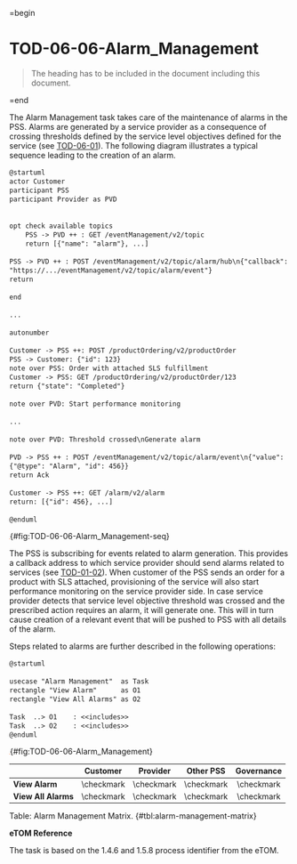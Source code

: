 =begin

# TOD-06-06-Alarm_Management

> The heading has to be included in the document including this document.

=end

The Alarm Management task takes care of the maintenance of alarms in the PSS.
Alarms are generated by a service provider as a consequence of crossing thresholds defined by the service level objectives defined for the service (see [TOD-06-01](#tod-06-01-servicelevelobjectivemanagement)).
The following diagram illustrates a typical sequence leading to the creation of an alarm.

```plantuml
@startuml
actor Customer
participant PSS
participant Provider as PVD


opt check available topics
    PSS -> PVD ++ : GET /eventManagement/v2/topic
    return [{"name": "alarm"}, ...]

PSS -> PVD ++ : POST /eventManagement/v2/topic/alarm/hub\n{"callback": "https://.../eventManagement/v2/topic/alarm/event"}
return

end

...

autonumber

Customer -> PSS ++: POST /productOrdering/v2/productOrder
PSS -> Customer: {"id": 123}
note over PSS: Order with attached SLS fulfillment
Customer -> PSS: GET /productOrdering/v2/productOrder/123
return {"state": "Completed"}

note over PVD: Start performance monitoring

...

note over PVD: Threshold crossed\nGenerate alarm

PVD -> PSS ++ : POST /eventManagement/v2/topic/alarm/event\n{"value": {"@type": "Alarm", "id": 456}}
return Ack

Customer -> PSS ++: GET /alarm/v2/alarm
return: [{"id": 456}, ...]

@enduml
```

![**TOD-06-06**: Alarm Management Sequence](../../common/pixel.png){#fig:TOD-06-06-Alarm_Management-seq}

The PSS is subscribing for events related to alarm generation.
This provides a callback address to which service provider should send alarms related to services (see [TOD-01-02](#tod-01-02-eventmanagement)).
When customer of the PSS sends an order for a product with SLS attached, provisioning of the service will also start performance monitoring on the service provider side.
In case service provider detects that service level objective threshold was crossed and the prescribed action requires an alarm, it will generate one.
This will in turn cause creation of a relevant event that will be pushed to PSS with all details of the alarm.

Steps related to alarms are further described in the following operations:

```plantuml
@startuml

usecase "Alarm Management"  as Task
rectangle "View Alarm"	    as O1
rectangle "View All Alarms" as O2

Task  ..> O1    : <<includes>>
Task  ..> O2    : <<includes>>
@enduml
```

![**TOD-06-06**: Alarm Management](../../common/pixel.png){#fig:TOD-06-06-Alarm_Management}

|                         |  Customer  |  Provider  | Other PSS  | Governance |
|-------------------------|:----------:|:----------:|:----------:|:----------:|
| **View Alarm**          | \checkmark | \checkmark | \checkmark | \checkmark |
| **View All Alarms**     | \checkmark | \checkmark | \checkmark | \checkmark |

Table: Alarm Management Matrix. {#tbl:alarm-management-matrix}

**eTOM Reference**

The task is based on the 1.4.6 and 1.5.8 process identifier from the eTOM.
